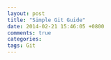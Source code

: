 ```yaml
---
layout: post
title: "Simple Git Guide"
date: 2014-02-21 15:46:05 +0800
comments: true
categories:
tags: Git 
---
```


